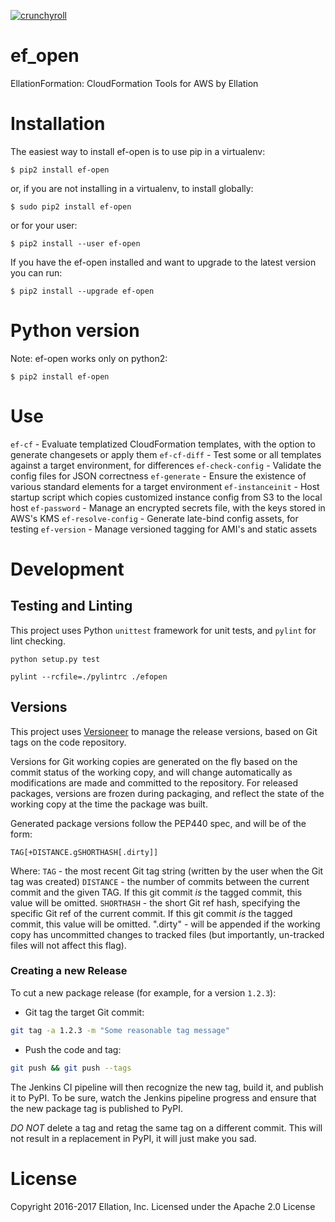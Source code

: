 [![crunchyroll](https://circleci.com/gh/crunchyroll/ef-open.svg?style=svg)](https://circleci.com/gh/crunchyroll/ef-open)

# ef_open
EllationFormation: CloudFormation Tools for AWS by Ellation

# Installation
The easiest way to install ef-open is to use pip in a virtualenv:

    $ pip2 install ef-open

or, if you are not installing in a virtualenv, to install globally:

    $ sudo pip2 install ef-open

or for your user:

    $ pip2 install --user ef-open

If you have the ef-open installed and want to upgrade to the latest version you can run:

    $ pip2 install --upgrade ef-open

# Python version
Note: ef-open works only on python2:

    $ pip2 install ef-open

# Use
`ef-cf` - Evaluate templatized CloudFormation templates, with the option to generate changesets or apply them
`ef-cf-diff` - Test some or all templates against a target environment, for differences
`ef-check-config` - Validate the config files for JSON correctness
`ef-generate` - Ensure the existence of various standard elements for a target environment
`ef-instanceinit` - Host startup script which copies customized instance config from S3 to the local host
`ef-password` - Manage an encrypted secrets file, with the keys stored in AWS's KMS
`ef-resolve-config` - Generate late-bind config assets, for testing
`ef-version` - Manage versioned tagging for AMI's and static assets

# Development
## Testing and Linting
This project uses Python `unittest` framework for unit tests, and `pylint` for lint checking.
```
python setup.py test

pylint --rcfile=./pylintrc ./efopen
```

## Versions
This project uses [Versioneer](https://github.com/warner/python-versioneer) to manage the release versions, based on Git tags on the code repository.

Versions for Git working copies are generated on the fly based on the commit status of the working copy, and will change automatically as modifications are made and committed to the repository.  For released packages, versions are frozen during packaging, and reflect the state of the working copy at the time the package was built.

Generated package versions follow the PEP440 spec, and will be of the form:
```
TAG[+DISTANCE.gSHORTHASH[.dirty]]
```
Where:
`TAG` - the most recent Git tag string (written by the user when the Git tag was created)
`DISTANCE` - the number of commits between the current commit and the given TAG.  If this git commit _is_ the tagged commit, this value will be omitted.
`SHORTHASH` - the short Git ref hash, specifying the specific Git ref of the current commit.  If this git commit _is_ the tagged commit, this value will be omitted.
".dirty" - will be appended if the working copy has uncommitted changes to tracked files (but importantly, un-tracked files will not affect this flag).

### Creating a new Release
To cut a new package release (for example, for a version `1.2.3`):
- Git tag the target Git commit:
``` bash
git tag -a 1.2.3 -m "Some reasonable tag message"
```
- Push the code and tag:
``` bash
git push && git push --tags
```

The Jenkins CI pipeline will then recognize the new tag, build it, and publish it to PyPI.  To be sure, watch the Jenkins pipeline progress and ensure that the new package tag is published to PyPI.

_DO NOT_ delete a tag and retag the same tag on a different commit.  This will not result in a replacement in PyPI, it will just make you sad.


# License
Copyright 2016-2017 Ellation, Inc.
Licensed under the Apache 2.0 License

